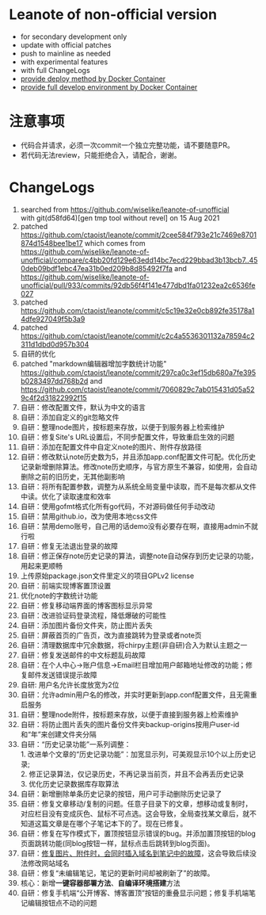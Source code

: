 # Leanote of non-official version
* for secondary development only
* update with official patches
* push to mainline as needed
* with experimental features
* with full ChangeLogs
* [provide deploy method by Docker Container](https://github.com/wiselike/leanote-of-unofficial-nolicensed/wiki/docker-deploy-method-docker一键部署方法--Linux)
* [provide full develop environment by Docker Container](https://github.com/wiselike/leanote-of-unofficial-nolicensed/wiki/how-to-build-in-docker-docker编译环境搭建方法--Linux)

# 注意事项
* 代码合并请求，必须一次commit一个独立完整功能，请不要随意PR。
* 若代码无法review，只能拒绝合入，请配合，谢谢。

# ChangeLogs
1. searched from https://github.com/wiselike/leanote-of-unofficial  
		with git(d58fd64)[gen tmp tool without revel] on 15 Aug 2021
2. patched https://github.com/ctaoist/leanote/commit/2cee584f793e21c7469e8701874d1548bee1be17
		which comes from https://github.com/wiselike/leanote-of-unofficial/compare/c4bb20fd129e63edd14bc7ecd229bbad3b13bcb7..450deb09bdf1ebc47ea31b0ed209b8d85492f7fa
		and https://github.com/wiselike/leanote-of-unofficial/pull/933/commits/92db56f4f141e477dbd1fa01232ea2c6536fe027	
3. patched https://github.com/ctaoist/leanote/commit/c5c19e32e0cb892fe35178a14dfe927049f5b3a9
4. patched https://github.com/ctaoist/leanote/commit/c2c4a5536301132a78594c2311d1dbd0d957b304
5. 自研的优化
6. patched "markdown编辑器增加字数统计功能" https://github.com/ctaoist/leanote/commit/297ca0c3ef15db680a7fe395b0283497dd768b2d and https://github.com/ctaoist/leanote/commit/7060829c7ab015431d05a529c4f2d31822992f15
7. 自研：修改配置文件，默认为中文的语言
8. 自研：添加自定义的git忽略文件
9. 自研：整理node图片，按标题来存放，以便于到服务器上检索维护
10. 自研：修复Site's URL设置后，不同步配置文件，导致重启生效的问题
11. 自研：添加在配置文件中自定义note的图片、附件存放路径
12. 自研：修改默认note历史数为5，并且添加app.conf配置文件可配。优化历史记录新增删除算法。修改note历史顺序，与官方原生不兼容，如使用，会自动删除之前的旧历史，无其他副影响
13. 自研：将所有配置参数，调整为从系统全局变量中读取，而不是每次都从文件中读。优化了读取速度和效率
14. 自研：使用gofmt格式化所有go代码，不对源码做任何手动改动
15. 自研：禁用github.io，改为使用本地css文件
16. 自研：禁用demo账号，自己用的话demo没有必要存在啊，直接用admin不就行啦
17. 自研：修复无法退出登录的故障
18. 自研：修正保存note历史记录的算法，调整note自动保存到历史记录的功能，用起来更顺畅
19. 上传原始package.json文件里定义的项目GPLv2 license
20. 自研：前端实现博客置顶设置
21. 优化note的字数统计功能
22. 自研：修复移动端界面的博客图标显示异常
23. 自研：改进验证码登录流程，降低爆破的可能性
24. 自研：添加图片备份文件夹，防止图片丢失
25. 自研：屏蔽首页的广告页，改为直接跳转为登录或者note页
26. 自研：清理数据库中冗余数据，将chirpy主题(非自研)合入为默认主题之一
27. 自研：修复发送邮件的中文标题乱码故障
28. 自研：在个人中心->账户信息->Email栏目增加用户邮箱地址修改的功能；修复邮件发送错误提示故障
29. 自研: 用户名允许长度放宽为2位
30. 自研：允许admin用户名的修改，并实时更新到app.conf配置文件，且无需重启服务
31. 自研：整理node附件，按标题来存放，以便于直接到服务器上检索维护
32. 自研：将防止图片丢失的图片备份文件夹backup-origins按用户user-id和“年”来创建文件夹分隔
33. 自研：“历史记录功能”一系列调整：  
		1. 改进单个文章的“历史记录功能”：加宽显示列，可美观显示10个以上历史记录;  
		2. 修正记录算法，仅记录历史，不再记录当前页，并且不会再丢历史记录  
		3. 优化历史记录数据库存取算法  
34. 自研：新增删除单条历史记录的按钮，用户可手动删除历史记录了
35. 自研：修复文章移动/复制的问题。任意子目录下的文章，想移动或复制时，对应栏目没有变成灰色、鼠标不可点选。这会导致，全局查找某文章后，就不知道这篇文章是在哪个子笔记本下的了。现在已修复。
36. 自研：修复在写作模式下，置顶按钮显示错误的bug。并添加置顶按钮的blog页面跳转功能(同blog按钮一样，鼠标点击后跳转到blog页面)。
36. 自研：[修复图片、附件时，会同时插入域名到笔记中的故障](https://github.com/wiselike/leanote-of-unofficial/pull/3)，这会导致后续没法修改网站域名
37. 自研：修复“未编辑笔记，笔记的更新时间却被刷新了”的故障。
38. 核心：新增**一键容器部署方法**、**自编译环境搭建**方法
39. 自研：修复手机端“公开博客、博客置顶”按钮的重叠显示问题；修复手机端笔记编辑按钮点不动的问题







